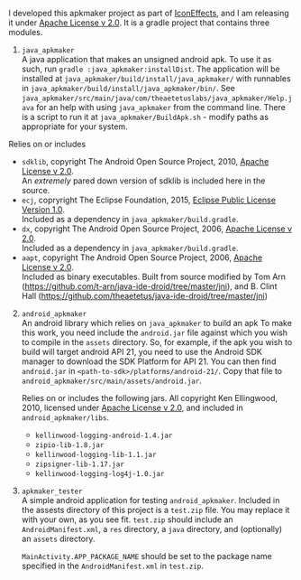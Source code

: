 I developed this apkmaker project as part of [IconEffects](https://play.google.com/store/apps/details?id=com.theaetetuslabs.iconeffects.demo), and I am releasing it under [Apache License v 2.0](http://www.apache.org/licenses/LICENSE-2.0.txt).  It is a gradle project that contains three modules.  

1. `java_apkmaker`  
  A java application that makes an unsigned android apk.  To use it as such, run `gradle :java_apkmaker:installDist`. The application will be installed at `java_apkmaker/build/install/java_apkmaker/` with runnables in `java_apkmaker/build/install/java_apkmaker/bin/`. See `java_apkmaker/src/main/java/com/theaetetuslabs/java_apkmaker/Help.java` for an help with using `java_apkmaker` from the command line. There is a script to run it at `java_apkmaker/BuildApk.sh` - modify paths as appropriate for your system.

  Relies on or includes
   * `sdklib`, copyright The Android Open Source Project, 2010, [Apache License v 2.0](http://www.apache.org/licenses/LICENSE-2.0.txt).  
      An _extremely_ pared down version of sdklib is included here in the source.
   * `ecj`, copryright The Eclipse Foundation, 2015, [Eclipse Public License Version 1.0](https://www.eclipse.org/legal/epl-v10.html).  
      Included as a dependency in `java_apkmaker/build.gradle`.
   * `dx`, copyright The Android Open Source Project, 2006, [Apache License v 2.0](http://www.apache.org/licenses/LICENSE-2.0.txt).  
      Included as a dependency in `java_apkmaker/build.gradle`.
   * `aapt`, copyright The Android Open Source Project, 2006, [Apache License v 2.0](http://www.apache.org/licenses/LICENSE-2.0.txt).  
      Included as binary executables.
      Built from source modified by Tom Arn (https://github.com/t-arn/java-ide-droid/tree/master/jni), and B. Clint Hall (https://github.com/theaetetus/java-ide-droid/tree/master/jni)

   
2. `android_apkmaker`  
   An android library which relies on `java_apkmaker` to build an apk 
   To make this work, you need include the `android.jar` file against which you wish to compile in the `assets` directory.  So, for example, if the apk you wish to build will target android API 21, you need to use the Android SDK manager to download the SDK Platform for API 21.  You can then find `android.jar` in `<path-to-sdk>/platforms/android-21/`.  Copy that file to `android_apkmaker/src/main/assets/android.jar`.
   
   Relies on or includes the following jars.  All copyright Ken Ellingwood, 2010, licensed under [Apache License v 2.0](http://www.apache.org/licenses/LICENSE-2.0.txt), and included in `android_apkmaker/libs`.    
   * `kellinwood-logging-android-1.4.jar`  
   * `zipio-lib-1.8.jar`  
   * `kellinwood-logging-lib-1.1.jar`  
   * `zipsigner-lib-1.17.jar`  
   * `kellinwood-logging-log4j-1.0.jar`  

3. `apkmaker_tester`  
   A simple android application for testing `android_apkmaker`.  Included in the assests directory of this project is a `test.zip` file.  You may replace it with your own, as you see fit.  `test.zip` should include an `AndroidManifest.xml`,
a `res` directory, a `java` directory, and (optionally) an `assets` directory.
   
   `MainActivity.APP_PACKAGE_NAME` should be set to the package name specified in the `AndroidManifest.xml` in `test.zip`.
